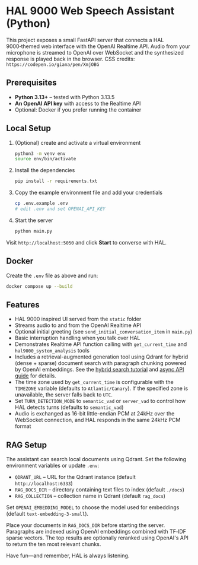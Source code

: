 # HAL 9000 Web Speech Assistant (Python)

This project exposes a small FastAPI server that connects a HAL 9000‑themed web interface with the OpenAI Realtime API.
Audio from your microphone is streamed to OpenAI over WebSocket and the synthesized response is played back in the browser.
CSS credits: `https://codepen.io/giana/pen/XmjOBG`

## Prerequisites

- **Python 3.13+** – tested with Python 3.13.5
- **An OpenAI API key** with access to the Realtime API
- Optional: Docker if you prefer running the container

## Local Setup

1. (Optional) create and activate a virtual environment
   ```bash
   python3 -m venv env
   source env/bin/activate
   ```
2. Install the dependencies
   ```bash
   pip install -r requirements.txt
   ```
3. Copy the example environment file and add your credentials
   ```bash
   cp .env.example .env
   # edit .env and set OPENAI_API_KEY
   ```
4. Start the server
   ```bash
   python main.py
   ```

Visit `http://localhost:5050` and click **Start** to converse with HAL.

## Docker

Create the `.env` file as above and run:
```bash
docker compose up --build
```

## Features

- HAL 9000 inspired UI served from the `static` folder
- Streams audio to and from the OpenAI Realtime API
- Optional initial greeting (see `send_initial_conversation_item` in `main.py`)
- Basic interruption handling when you talk over HAL
- Demonstrates Realtime API function calling with `get_current_time`
  and `hal9000_system_analysis` tools
- Includes a retrieval-augmented generation tool using Qdrant
  for hybrid (dense + sparse) document search with paragraph chunking
  powered by OpenAI embeddings. See the
  [hybrid search tutorial](https://qdrant.tech/documentation/advanced-tutorials/reranking-hybrid-search/)
  and [async API guide](https://qdrant.tech/documentation/database-tutorials/async-api/)
  for details.
- The time zone used by `get_current_time` is configurable with the
  `TIMEZONE` variable (defaults to `Atlantic/Canary`). If the specified zone is
  unavailable, the server falls back to `UTC`.
- Set `TURN_DETECTION_MODE` to `semantic_vad` or `server_vad` to control how
  HAL detects turns (defaults to `semantic_vad`)
- Audio is exchanged as 16-bit little-endian PCM at 24kHz over the WebSocket
  connection, and HAL responds in the same 24kHz PCM format

## RAG Setup

The assistant can search local documents using Qdrant. Set the following
environment variables or update `.env`:

- `QDRANT_URL` – URL for the Qdrant instance (default `http://localhost:6333`)
- `RAG_DOCS_DIR` – directory containing text files to index (default `./docs`)
- `RAG_COLLECTION` – collection name in Qdrant (default `rag_docs`)

Set `OPENAI_EMBEDDING_MODEL` to choose the model used for embeddings
(default `text-embedding-3-small`).

Place your documents in `RAG_DOCS_DIR` before starting the server. Paragraphs
are indexed using OpenAI embeddings combined with TF‑IDF sparse vectors. The top
results are optionally reranked using OpenAI's API to return the ten most
relevant chunks.

Have fun—and remember, HAL is always listening.
